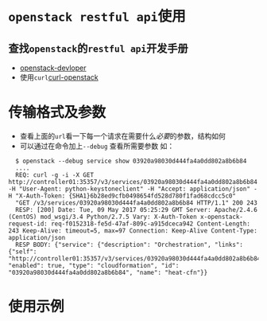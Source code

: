 

# `openstack restful api`使用
## 查找`openstack`的`restful api`开发手册
* [openstack-devloper](https://developer.openstack.org/api-ref/)
* 使用`curl`[curl-openstack](https://developer.openstack.org/api-guide/quick-start/api-quick-start.html)

# 传输格式及参数
* 查看上面的`url`看一下每一个请求在需要什么*必要*的参数，结构如何
* 可以通过在命令加上`--debug` 查看所需要参数
  如：
```
  $ openstack --debug service show 03920a98030d444fa4a0dd802a8b6b84
  ....
  REQ: curl -g -i -X GET http://controller01:35357/v3/services/03920a98030d444fa4a0dd802a8b6b84 -H "User-Agent: python-keystoneclient" -H "Accept: application/json" -H "X-Auth-Token: {SHA1}6b28ed9cfb0498654fd528d780f1fad68cdcc5c0"
  "GET /v3/services/03920a98030d444fa4a0dd802a8b6b84 HTTP/1.1" 200 243
  RESP: [200] Date: Tue, 09 May 2017 05:25:29 GMT Server: Apache/2.4.6 (CentOS) mod_wsgi/3.4 Python/2.7.5 Vary: X-Auth-Token x-openstack-request-id: req-f0152318-fe5d-47af-809c-a915dceca942 Content-Length: 243 Keep-Alive: timeout=5, max=97 Connection: Keep-Alive Content-Type: application/json 
  RESP BODY: {"service": {"description": "Orchestration", "links": {"self": "http://controller01:35357/v3/services/03920a98030d444fa4a0dd802a8b6b84"}, "enabled": true, "type": "cloudformation", "id": "03920a98030d444fa4a0dd802a8b6b84", "name": "heat-cfn"}}
```

# 使用示例


